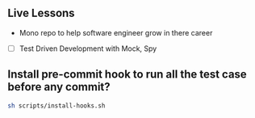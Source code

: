 ## Live Lessons
- Mono repo to help software engineer grow in there career


- [ ] Test Driven Development with Mock, Spy




## Install pre-commit hook to run all the test case before any commit?
```sh
sh scripts/install-hooks.sh
```